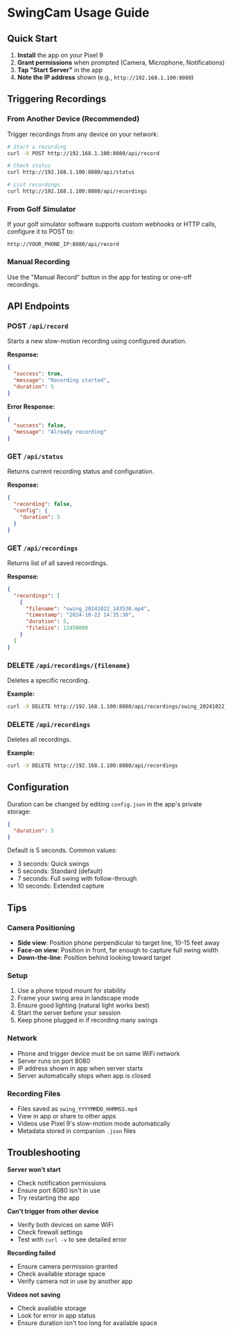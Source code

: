 # SwingCam Usage Guide

## Quick Start

1. **Install** the app on your Pixel 9
2. **Grant permissions** when prompted (Camera, Microphone, Notifications)
3. **Tap "Start Server"** in the app
4. **Note the IP address** shown (e.g., `http://192.168.1.100:8080`)

## Triggering Recordings

### From Another Device (Recommended)

Trigger recordings from any device on your network:

```bash
# Start a recording
curl -X POST http://192.168.1.100:8080/api/record

# Check status
curl http://192.168.1.100:8080/api/status

# List recordings
curl http://192.168.1.100:8080/api/recordings
```

### From Golf Simulator

If your golf simulator software supports custom webhooks or HTTP calls, configure it to POST to:
```
http://YOUR_PHONE_IP:8080/api/record
```

### Manual Recording

Use the "Manual Record" button in the app for testing or one-off recordings.

## API Endpoints

### POST `/api/record`
Starts a new slow-motion recording using configured duration.

**Response:**
```json
{
  "success": true,
  "message": "Recording started",
  "duration": 5
}
```

**Error Response:**
```json
{
  "success": false,
  "message": "Already recording"
}
```

### GET `/api/status`
Returns current recording status and configuration.

**Response:**
```json
{
  "recording": false,
  "config": {
    "duration": 5
  }
}
```

### GET `/api/recordings`
Returns list of all saved recordings.

**Response:**
```json
{
  "recordings": [
    {
      "filename": "swing_20241022_143530.mp4",
      "timestamp": "2024-10-22 14:35:30",
      "duration": 5,
      "fileSize": 12450000
    }
  ]
}
```

### DELETE `/api/recordings/{filename}`
Deletes a specific recording.

**Example:**
```bash
curl -X DELETE http://192.168.1.100:8080/api/recordings/swing_20241022_143530.mp4
```

### DELETE `/api/recordings`
Deletes all recordings.

**Example:**
```bash
curl -X DELETE http://192.168.1.100:8080/api/recordings
```

## Configuration

Duration can be changed by editing `config.json` in the app's private storage:

```json
{
  "duration": 5
}
```

Default is 5 seconds. Common values:
- 3 seconds: Quick swings
- 5 seconds: Standard (default)
- 7 seconds: Full swing with follow-through
- 10 seconds: Extended capture

## Tips

### Camera Positioning
- **Side view**: Position phone perpendicular to target line, 10-15 feet away
- **Face-on view**: Position in front, far enough to capture full swing width
- **Down-the-line**: Position behind looking toward target

### Setup
1. Use a phone tripod mount for stability
2. Frame your swing area in landscape mode
3. Ensure good lighting (natural light works best)
4. Start the server before your session
5. Keep phone plugged in if recording many swings

### Network
- Phone and trigger device must be on same WiFi network
- Server runs on port 8080
- IP address shown in app when server starts
- Server automatically stops when app is closed

### Recording Files
- Files saved as `swing_YYYYMMDD_HHMMSS.mp4`
- View in app or share to other apps
- Videos use Pixel 9's slow-motion mode automatically
- Metadata stored in companion `.json` files

## Troubleshooting

**Server won't start**
- Check notification permissions
- Ensure port 8080 isn't in use
- Try restarting the app

**Can't trigger from other device**
- Verify both devices on same WiFi
- Check firewall settings
- Test with `curl -v` to see detailed error

**Recording failed**
- Ensure camera permission granted
- Check available storage space
- Verify camera not in use by another app

**Videos not saving**
- Check available storage
- Look for error in app status
- Ensure duration isn't too long for available space

